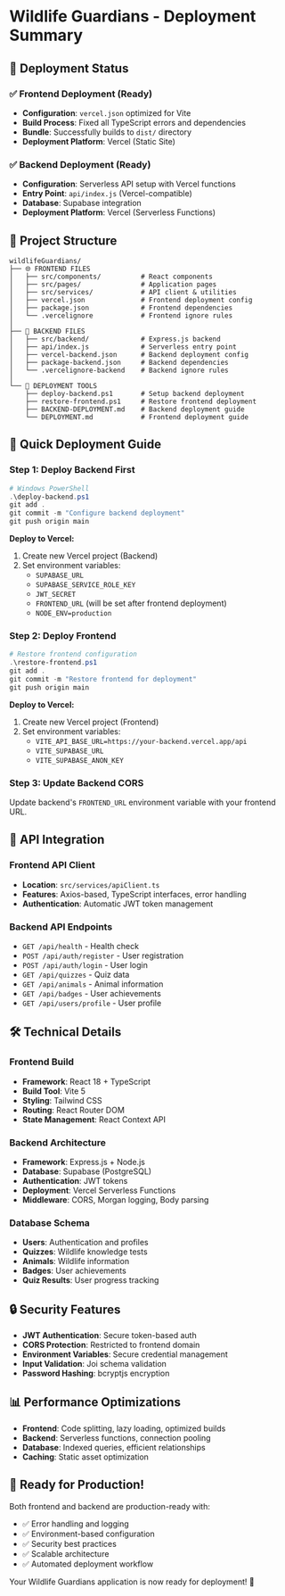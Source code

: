 # Wildlife Guardians - Deployment Summary

## 🎯 Deployment Status

### ✅ Frontend Deployment (Ready)
- **Configuration**: `vercel.json` optimized for Vite
- **Build Process**: Fixed all TypeScript errors and dependencies
- **Bundle**: Successfully builds to `dist/` directory
- **Deployment Platform**: Vercel (Static Site)

### ✅ Backend Deployment (Ready)
- **Configuration**: Serverless API setup with Vercel functions
- **Entry Point**: `api/index.js` (Vercel-compatible)
- **Database**: Supabase integration
- **Deployment Platform**: Vercel (Serverless Functions)

## 📁 Project Structure

```
wildlifeGuardians/
├── 🌐 FRONTEND FILES
│   ├── src/components/          # React components
│   ├── src/pages/               # Application pages
│   ├── src/services/            # API client & utilities
│   ├── vercel.json              # Frontend deployment config
│   ├── package.json             # Frontend dependencies
│   └── .vercelignore            # Frontend ignore rules
│
├── 🔧 BACKEND FILES
│   ├── src/backend/             # Express.js backend
│   ├── api/index.js             # Serverless entry point
│   ├── vercel-backend.json      # Backend deployment config
│   ├── package-backend.json     # Backend dependencies
│   └── .vercelignore-backend    # Backend ignore rules
│
└── 🚀 DEPLOYMENT TOOLS
    ├── deploy-backend.ps1       # Setup backend deployment
    ├── restore-frontend.ps1     # Restore frontend deployment
    ├── BACKEND-DEPLOYMENT.md    # Backend deployment guide
    └── DEPLOYMENT.md            # Frontend deployment guide
```

## 🚀 Quick Deployment Guide

### Step 1: Deploy Backend First

```powershell
# Windows PowerShell
.\deploy-backend.ps1
git add .
git commit -m "Configure backend deployment"
git push origin main
```

**Deploy to Vercel:**
1. Create new Vercel project (Backend)
2. Set environment variables:
   - `SUPABASE_URL`
   - `SUPABASE_SERVICE_ROLE_KEY`
   - `JWT_SECRET`
   - `FRONTEND_URL` (will be set after frontend deployment)
   - `NODE_ENV=production`

### Step 2: Deploy Frontend

```powershell
# Restore frontend configuration
.\restore-frontend.ps1
git add .
git commit -m "Restore frontend for deployment"
git push origin main
```

**Deploy to Vercel:**
1. Create new Vercel project (Frontend) 
2. Set environment variables:
   - `VITE_API_BASE_URL=https://your-backend.vercel.app/api`
   - `VITE_SUPABASE_URL`
   - `VITE_SUPABASE_ANON_KEY`

### Step 3: Update Backend CORS

Update backend's `FRONTEND_URL` environment variable with your frontend URL.

## 🔗 API Integration

### Frontend API Client
- **Location**: `src/services/apiClient.ts`
- **Features**: Axios-based, TypeScript interfaces, error handling
- **Authentication**: Automatic JWT token management

### Backend API Endpoints
- `GET /api/health` - Health check
- `POST /api/auth/register` - User registration
- `POST /api/auth/login` - User login
- `GET /api/quizzes` - Quiz data
- `GET /api/animals` - Animal information
- `GET /api/badges` - User achievements
- `GET /api/users/profile` - User profile

## 🛠️ Technical Details

### Frontend Build
- **Framework**: React 18 + TypeScript
- **Build Tool**: Vite 5
- **Styling**: Tailwind CSS
- **Routing**: React Router DOM
- **State Management**: React Context API

### Backend Architecture
- **Framework**: Express.js + Node.js
- **Database**: Supabase (PostgreSQL)
- **Authentication**: JWT tokens
- **Deployment**: Vercel Serverless Functions
- **Middleware**: CORS, Morgan logging, Body parsing

### Database Schema
- **Users**: Authentication and profiles
- **Quizzes**: Wildlife knowledge tests
- **Animals**: Wildlife information
- **Badges**: User achievements
- **Quiz Results**: User progress tracking

## 🔒 Security Features

- **JWT Authentication**: Secure token-based auth
- **CORS Protection**: Restricted to frontend domain
- **Environment Variables**: Secure credential management
- **Input Validation**: Joi schema validation
- **Password Hashing**: bcryptjs encryption

## 📊 Performance Optimizations

- **Frontend**: Code splitting, lazy loading, optimized builds
- **Backend**: Serverless functions, connection pooling
- **Database**: Indexed queries, efficient relationships
- **Caching**: Static asset optimization

## 🎯 Ready for Production!

Both frontend and backend are production-ready with:
- ✅ Error handling and logging
- ✅ Environment-based configuration
- ✅ Security best practices
- ✅ Scalable architecture
- ✅ Automated deployment workflow

Your Wildlife Guardians application is now ready for deployment! 🌟
